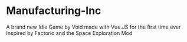 # Manufacturing-Inc
A brand new Idle Game by Void made with Vue.JS for the first time ever<br>
Inspired by Factorio and the Space Exploration Mod
